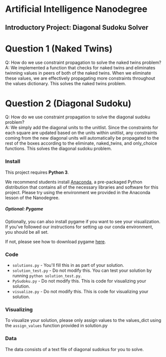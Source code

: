 # Artificial Intelligence Nanodegree
## Introductory Project: Diagonal Sudoku Solver

# Question 1 (Naked Twins)
Q: How do we use constraint propagation to solve the naked twins problem?  
A: We implemented a function that checks for naked twins and eliminates twinning values in peers of both of the naked twins.  When we eliminate these values, we are effectively propagating more constraints throughout the values dictionary.  This solves the naked twins problem.

# Question 2 (Diagonal Sudoku)
Q: How do we use constraint propagation to solve the diagonal sudoku problem?  
A: We simply add the diagonal units to the unitlist.  Since the constraints for each square are updated based on the units within unitlist, any constraints coming from the new diagonal units will automatically be propagated to the rest of the boxes according to the eliminate, naked_twins, and only_choice functions.  This solves the diagonal sudoku problem.

### Install

This project requires **Python 3**.

We recommend students install [Anaconda](https://www.continuum.io/downloads), a pre-packaged Python distribution that contains all of the necessary libraries and software for this project. 
Please try using the environment we provided in the Anaconda lesson of the Nanodegree.

##### Optional: Pygame

Optionally, you can also install pygame if you want to see your visualization. If you've followed our instructions for setting up our conda environment, you should be all set.

If not, please see how to download pygame [here](http://www.pygame.org/download.shtml).

### Code

* `solutions.py` - You'll fill this in as part of your solution.
* `solution_test.py` - Do not modify this. You can test your solution by running `python solution_test.py`.
* `PySudoku.py` - Do not modify this. This is code for visualizing your solution.
* `visualize.py` - Do not modify this. This is code for visualizing your solution.

### Visualizing

To visualize your solution, please only assign values to the values_dict using the ```assign_values``` function provided in solution.py

### Data

The data consists of a text file of diagonal sudokus for you to solve.
